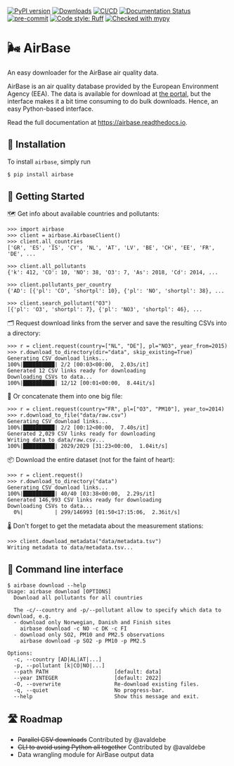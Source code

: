 [![PyPI version](https://badge.fury.io/py/airbase.svg)](https://badge.fury.io/py/airbase)
[![Downloads](https://pepy.tech/badge/airbase)](https://pepy.tech/project/airbase)
[![CI/CD](https://github.com/JohnPaton/airbase/actions/workflows/cicd.yaml/badge.svg?branch=master)](https://github.com/JohnPaton/airbase/actions/workflows/cicd.yaml)
[![Documentation Status](https://readthedocs.org/projects/airbase/badge/?version=latest)](https://airbase.readthedocs.io/en/latest/?badge=latest)
[![pre-commit](https://img.shields.io/badge/pre--commit-enabled-brightgreen?logo=pre-commit&logoColor=white)](https://github.com/pre-commit/pre-commit)
[![Code style: Ruff](https://img.shields.io/endpoint?url=https://raw.githubusercontent.com/astral-sh/ruff/main/assets/badge/format.json)](https://github.com/astral-sh/ruff)
[![Checked with mypy](http://www.mypy-lang.org/static/mypy_badge.svg)](http://mypy-lang.org/)

# 🌬 AirBase

An easy downloader for the AirBase air quality data.

AirBase is an air quality database provided by the European Environment Agency
(EEA). The data is available for download at
[the portal](http://discomap.eea.europa.eu/map/fme/AirQualityExport.htm), but
the interface makes it a bit time consuming to do bulk downloads. Hence, an easy
Python-based interface.

Read the full documentation at https://airbase.readthedocs.io.

## 🔌 Installation

To install `airbase`, simply run

```bash
$ pip install airbase
```

## 🚀 Getting Started

🗺 Get info about available countries and pollutants:

```pycon
>>> import airbase
>>> client = airbase.AirbaseClient()
>>> client.all_countries
['GR', 'ES', 'IS', 'CY', 'NL', 'AT', 'LV', 'BE', 'CH', 'EE', 'FR', 'DE', ...

>>> client.all_pollutants
{'k': 412, 'CO': 10, 'NO': 38, 'O3': 7, 'As': 2018, 'Cd': 2014, ...

>>> client.pollutants_per_country
{'AD': [{'pl': 'CO', 'shortpl': 10}, {'pl': 'NO', 'shortpl': 38}, ...

>>> client.search_pollutant("O3")
[{'pl': 'O3', 'shortpl': 7}, {'pl': 'NO3', 'shortpl': 46}, ...
```

🗂 Request download links from the server and save the resulting CSVs into a directory:

```pycon
>>> r = client.request(country=["NL", "DE"], pl="NO3", year_from=2015)
>>> r.download_to_directory(dir="data", skip_existing=True)
Generating CSV download links...
100%|██████████| 2/2 [00:03<00:00,  2.03s/it]
Generated 12 CSV links ready for downloading
Downloading CSVs to data...
100%|██████████| 12/12 [00:01<00:00,  8.44it/s]
```

💾 Or concatenate them into one big file:

```pycon
>>> r = client.request(country="FR", pl=["O3", "PM10"], year_to=2014)
>>> r.download_to_file("data/raw.csv")
Generating CSV download links...
100%|██████████| 2/2 [00:12<00:00,  7.40s/it]
Generated 2,029 CSV links ready for downloading
Writing data to data/raw.csv...
100%|██████████| 2029/2029 [31:23<00:00,  1.04it/s]
```

📦 Download the entire dataset (not for the faint of heart):

```pycon
>>> r = client.request()
>>> r.download_to_directory("data")
Generating CSV download links...
100%|██████████| 40/40 [03:38<00:00,  2.29s/it]
Generated 146,993 CSV links ready for downloading
Downloading CSVs to data...
  0%|          | 299/146993 [01:50<17:15:06,  2.36it/s]
```

🌡 Don't forget to get the metadata about the measurement stations:

```pycon
>>> client.download_metadata("data/metadata.tsv")
Writing metadata to data/metadata.tsv...
```

## 🚆 Command line interface

``` console
$ airbase download --help
Usage: airbase download [OPTIONS]
  Download all pollutants for all countries

  The -c/--country and -p/--pollutant allow to specify which data to download, e.g.
  - download only Norwegian, Danish and Finish sites
    airbase download -c NO -c DK -c FI
  - download only SO2, PM10 and PM2.5 observations
    airbase download -p SO2 -p PM10 -p PM2.5

Options:
  -c, --country [AD|AL|AT|...]
  -p, --pollutant [k|CO|NO|...]
  --path PATH                     [default: data]
  --year INTEGER                  [default: 2022]
  -O, --overwrite                 Re-download existing files.
  -q, --quiet                     No progress-bar.
  --help                          Show this message and exit.
```

## 🛣 Roadmap

* ~~Parallel CSV downloads~~ Contributed by @avaldebe
* ~~CLI to avoid using Python all together~~ Contributed by @avaldebe
* Data wrangling module for AirBase output data
